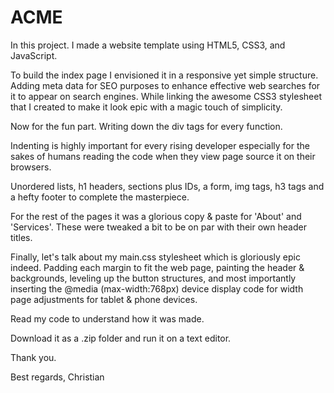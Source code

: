 # ACME

In this project. I made a website template using HTML5, CSS3, and JavaScript. 

To build the index page I envisioned it in a responsive yet simple structure.
Adding meta data for SEO purposes to enhance effective web searches for
it to appear on search engines. While linking the awesome CSS3 stylesheet
that I created to make it look epic with a magic touch of simplicity.

Now for the fun part. Writing down the div tags for every function. 

Indenting is highly important for every rising developer especially for the
sakes of humans reading the code when they view page source it on their
browsers.

Unordered lists, h1 headers, sections plus IDs, a form, img tags, h3 tags and 
a hefty footer to complete the masterpiece.

For the rest of the pages it was a glorious copy & paste for 'About' and 'Services'.
These were tweaked a bit to be on par with their own header titles.

Finally, let's talk about my main.css stylesheet which is gloriously epic indeed.
Padding each margin to fit the web page, painting the header & backgrounds, leveling
up the button structures, and most importantly inserting the @media (max-width:768px)
device display code for width page adjustments for tablet & phone devices.

Read my code to understand how it was made. 

Download it as a .zip folder and run it on a text editor.

Thank you.

Best regards,
Christian
